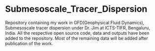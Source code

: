 # Submesoscale_Tracer_Dispersion
Repository containing my work in GFD(Geophysical Fluid Dynamics), Submesoscale tracer dispersion under Dr. Jim at ICTS-TIFR, Bengaluru, India.
All the respective open source code, data and outputs have been added to the repository.
Most of the remaining data will be added after publication of the work.
